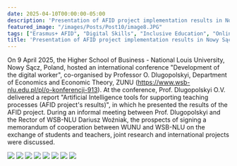 ```yaml
---
date: 2025-04-10T00:00:00-05:00
description: 'Presentation of AFID project implementation results in Nowy Sącz at the conference "Development of the digital age worker" (9.04.2025)'
featured_image: "/images/Posts/Post10/image8.JPG"
tags: ["Erasmus+ AFID", "Digital Skills", "Inclusive Education", "Online Learning", "Teacher Training", "MS Teams", "Civic Synergy", "International Collaboration", "Ukrainian HEIs"]
title: 'Presentation of AFID project implementation results in Nowy Sącz at the conference "Development of the digital age worker" (9.04.2025)'
---
```


On 9 April 2025, the Higher School of Business - National Louis University, Nowy Sącz, Poland, hosted an international conference "Development of the digital worker", co-organised by Professor O. Dlugopolskyi, Department of Economics and Economic Theory, ZUNU (https://www.wsb-nlu.edu.pl/pl/o-konferencji-913). At the conference, Prof. Dlugopolskyi O.V. delivered a report "Artificial Intelligence tools for supporting teaching processes (AFID project's results)", in which he presented the results of the AFID project. 
During an informal meeting between Prof. Dlugopolskyi and the Rector of WSB-NLU Dariusz Woźniak, the prospects of signing a memorandum of cooperation between WUNU and WSB-NLU on the exchange of students and teachers, joint research and international projects were discussed.
<br/>

<img src="/images/Posts/Post10/image1.JPG"/>
<img src="/images/Posts/Post10/image2.JPG"/>
<img src="/images/Posts/Post10/image3.JPG"/>
<img src="/images/Posts/Post10/image4.JPG"/>
<img src="/images/Posts/Post10/image5.JPG"/>
<img src="/images/Posts/Post10/image6.JPG"/>
<img src="/images/Posts/Post10/image7.JPG"/>
<img src="/images/Posts/Post10/image8.JPG"/>
